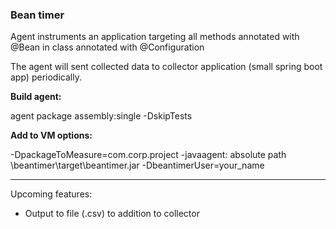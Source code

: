 <h3>Bean timer</h3>

Agent instruments an application targeting all methods annotated with @Bean in class annotated with @Configuration

The agent will sent collected data to collector application (small spring boot app) periodically. 

**Build agent:**

agent package assembly:single -DskipTests


**Add to VM options:**

-DpackageToMeasure=com.corp.project -javaagent: absolute path \beantimer\target\beantimer.jar -DbeantimerUser=your_name


-----------------------

Upcoming features:
* Output to file (.csv) to addition to collector